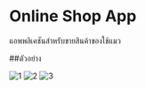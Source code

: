 # Online Shop App

แอพพลิเคชันสำหรับขายสินค้าของใช้แมว

##ตัวอย่าง

![1](https://github.com/YeanWK/online-shop-cat-app/assets/163988007/429a2ba7-b114-4edd-b526-1abbdfe88100)
![2](https://github.com/YeanWK/online-shop-cat-app/assets/163988007/913183af-a579-4d29-b58c-4ff031982e20)
![3](https://github.com/YeanWK/online-shop-cat-app/assets/163988007/4d6d5d6d-8e76-42d0-b301-b15140dbbb2d)
